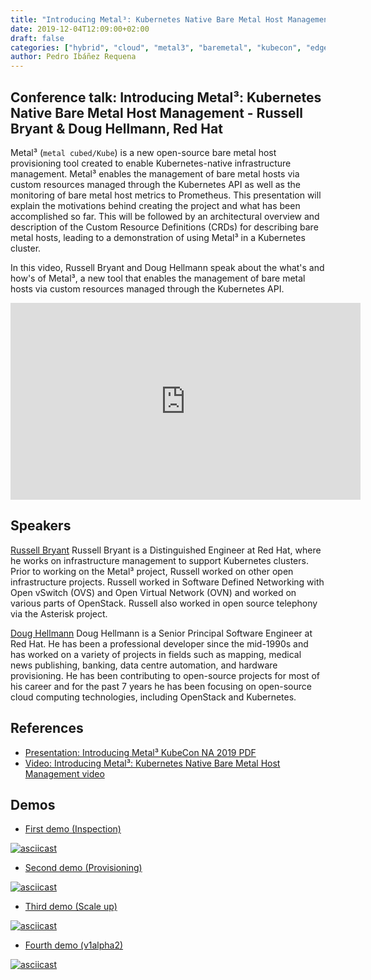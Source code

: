 ```yaml
---
title: "Introducing Metal³: Kubernetes Native Bare Metal Host Management - Russell Bryant & Doug Hellmann, Red Hat - KubeCon NA, November 2019"
date: 2019-12-04T12:09:00+02:00
draft: false
categories: ["hybrid", "cloud", "metal3", "baremetal", "kubecon", "edge"]
author: Pedro Ibáñez Requena
---
```


## Conference talk: Introducing Metal³: Kubernetes Native Bare Metal Host Management - Russell Bryant & Doug Hellmann, Red Hat

Metal³ (`metal cubed/Kube`) is a new open-source bare metal host provisioning tool created to enable Kubernetes-native infrastructure management. Metal³ enables the management of bare metal hosts via custom resources managed through the Kubernetes API as well as the monitoring of bare metal host metrics to Prometheus. This presentation will explain the motivations behind creating the project and what has been accomplished so far. This will be followed by an architectural overview and description of the Custom Resource Definitions (CRDs) for describing bare metal hosts, leading to a demonstration of using Metal³ in a Kubernetes cluster.

In this video, Russell Bryant and Doug Hellmann speak about the what's and how's of Metal³, a new tool that enables the management of bare metal hosts via custom resources managed through the Kubernetes API.

<iframe width="560" height="315" style="height: 315px" src="https://www.youtube.com/embed/KIIkVD7gujY" frameborder="0" allow="accelerometer; autoplay; encrypted-media; gyroscope; picture-in-picture" allowfullscreen></iframe>

## Speakers

[Russell Bryant](http://www.russellbryant.net/) Russell Bryant is a Distinguished Engineer at Red Hat, where he works on infrastructure management to support Kubernetes clusters. Prior to working on the Metal³ project, Russell worked on other open infrastructure projects. Russell worked in Software Defined Networking with Open vSwitch (OVS) and Open Virtual Network (OVN) and worked on various parts of OpenStack. Russell also worked in open source telephony via the Asterisk project.

[Doug Hellmann](http://twitter.com/doughellmann) Doug Hellmann is a Senior Principal Software Engineer at Red Hat. He has been a professional developer since the mid-1990s and has worked on a variety of projects in fields such as mapping, medical news publishing, banking, data centre automation, and hardware provisioning. He has been contributing to open-source projects for most of his career and for the past 7 years he has been focusing on open-source cloud computing technologies, including OpenStack and Kubernetes.

## References

- [Presentation: Introducing Metal³ KubeCon NA 2019 PDF](https://static.sched.com/hosted_files/kccncna19/b3/Introducing%20Metal3%20KubeCon%20NA%202019.pdf)
- [Video: Introducing Metal³: Kubernetes Native Bare Metal Host Management video](https://www.youtube.com/watch?v=KIIkVD7gujY&feature=emb_logo)

## Demos

- [First demo (Inspection)](https://asciinema.org/a/uOCLoCiOlMLMBLuHOcV2ZvZxb)

[![asciicast](https://asciinema.org/a/283704.svg)](https://asciinema.org/a/283704)

- [Second demo (Provisioning)](https://asciinema.org/a/Z4a4MhXd7DStprfyiiworS2Id)

[![asciicast](https://asciinema.org/a/283705.svg)](https://asciinema.org/a/283705)

- [Third demo (Scale up)](https://asciinema.org/a/Xs5BPe62kF1PyIkNvMkcC9lyt)

[![asciicast](https://asciinema.org/a/283706.svg)](https://asciinema.org/a/283706)

- [Fourth demo (v1alpha2)](https://asciinema.org/a/c5BUvn2iK1J076dI3xLNe4H9C)

[![asciicast](https://asciinema.org/a/283707.svg)](https://asciinema.org/a/283707)
